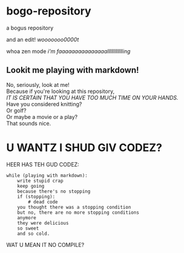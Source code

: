 bogo-repository
===============

a bogus repository


and an edit! _wooooooo0000t_

whoa zen mode
*i'm faaaaaaaaaaaaaaalllllllllllling*

Lookit me playing with markdown!
-----------------------------

No, seriously, look at me!    
Because if you're looking at this repository,   
_*IT IS CERTAIN THAT YOU HAVE TOO MUCH TIME ON YOUR HANDS.*_   
Have you considered knitting?  
Or golf?  
Or maybe a movie or a play?  
That sounds nice.  

U WANTZ I SHUD GIV CODEZ?
============================

HEER HAS TEH GUD CODEZ:

    while (playing with markdown):
        write stupid crap
        keep going
        because there's no stopping
        if (stopping):
            # dead code
        you thought there was a stopping condition
        but no, there are no more stopping conditions
        anymore
        they were delicious
        so sweet
        and so cold.

WAT U MEAN IT NO COMPILE?

